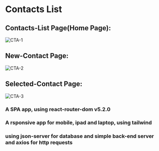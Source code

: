 # Contacts List

## Contacts-List Page(Home Page):

![CTA-1](https://github.com/mehrabFronto/Contact-List-App/assets/101546573/ba9d41ce-e799-410b-b3cb-4e0593ce3aeb)

## New-Contact Page:

![CTA-2](https://github.com/mehrabFronto/Contact-List-App/assets/101546573/fe5d6077-9cd1-4ece-b6e6-3d5afb948d1a)

## Selected-Contact Page:

![CTA-3](https://github.com/mehrabFronto/Contact-List-App/assets/101546573/2805e7dd-9418-4603-8a47-f212a64db125)


### A SPA app, using react-router-dom v5.2.0
### A rsponsive app for mobile, ipad and laptop, using tailwind
### using json-server for database and simple back-end server and axios for http requests

